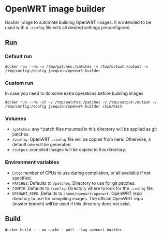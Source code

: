# OpenWRT image builder
Docker image to automate building OpenWRT images. It is intended to be used with a `.config` file
with all desired settings preconfigured.

## Run

### Default run
```
docker run --rm -v /tmp/patches:/patches -v /tmp/output:/output -v /tmp/config:/config jbequinn/openwrt-builder
```
### Custom run
In case you need to do some extra operations before building images
```
docker run --rm -it -v /tmp/patches:/patches -v /tmp/output:/output -v /tmp/config:/config jbequinn/openwrt-builder /bin/bash
```
### Volumes
- `/patches`: any *.patch files mounted in this directory will be applied as git patches.
- `/config`: OpenWRT `.config` file will be copied from here. Otherwise, a default one will be generated.
- `/output`: compiled images will be copied to this directory.

### Environment variables
- `CPUS`: number of CPUs to use during compilation, or all available if not specified.
- `PATCHES`: Defaults to `/patches`. Directory to use for git patches.
- `CONFIG`: Defaults to `/config`. Directory where to look for the `.config` file.
- `OPENWRT_REPO`: Defaults to `/home/openwrt/openwrt`. OpenWRT repo directory to use for compiling images. The official OpenWRT repo (master branch) will be used if this directory does not exist.

## Build
```
docker build . --no-cache --pull --tag openwrt-builder
```
